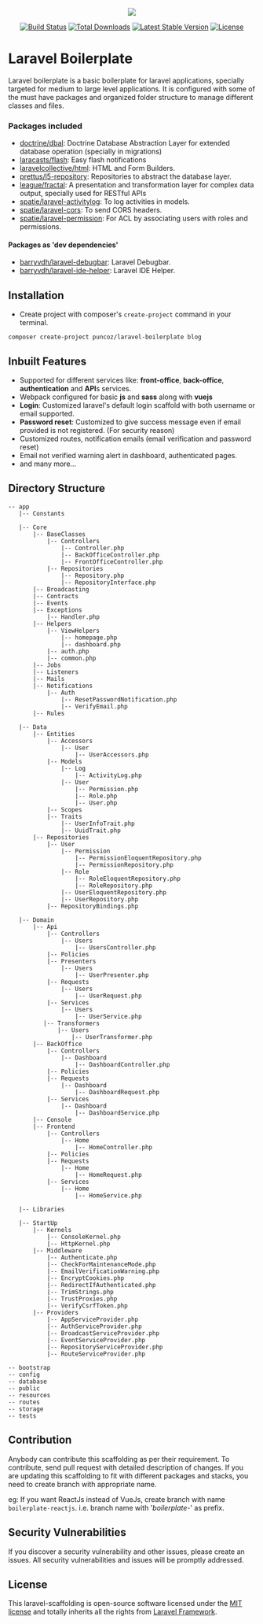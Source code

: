 <p align="center"><img src="https://laravel.com/assets/img/components/logo-laravel.svg"></p>

<p align="center">
<a href="https://travis-ci.org/laravel/framework"><img src="https://travis-ci.org/laravel/framework.svg" alt="Build Status"></a>
<a href="https://packagist.org/packages/laravel/framework"><img src="https://poser.pugx.org/laravel/framework/d/total.svg" alt="Total Downloads"></a>
<a href="https://packagist.org/packages/laravel/framework"><img src="https://poser.pugx.org/laravel/framework/v/stable.svg" alt="Latest Stable Version"></a>
<a href="https://packagist.org/packages/laravel/framework"><img src="https://poser.pugx.org/laravel/framework/license.svg" alt="License"></a>
</p>

# Laravel Boilerplate

Laravel boilerplate is a basic boilerplate for laravel applications, specially targeted for medium to large level applications. It is configured with some of the must have packages and organized folder structure to manage different classes and files. 

### Packages included

- [doctrine/dbal](https://github.com/doctrine/dbal): Doctrine Database Abstraction Layer for extended database operation (specially in migrations)
- [laracasts/flash](https://github.com/laracasts/flash): Easy flash notifications
- [laravelcollective/html](https://github.com/laravelcollective/html): HTML and Form Builders.
- [prettus/l5-repository](https://github.com/andersao/l5-repository):  Repositories to abstract the database layer.
- [league/fractal](https://fractal.thephpleague.com/): A presentation and transformation layer for complex data output, specially used for RESTful APIs
- [spatie/laravel-activitylog](https://github.com/spatie/laravel-activitylog): To log activities in models.
- [spatie/laravel-cors](https://github.com/spatie/laravel-cors): To send CORS headers.
- [spatie/laravel-permission](https://github.com/spatie/laravel-permission): For ACL by associating users with roles and permissions.

#### Packages as 'dev dependencies'

- [barryvdh/laravel-debugbar](https://github.com/barryvdh/laravel-debugbar): Laravel Debugbar.
- [barryvdh/laravel-ide-helper](https://github.com/barryvdh/laravel-ide-helper): Laravel IDE Helper.

## Installation

- Create project with composer's `create-project` command in your terminal.
```
composer create-project puncoz/laravel-boilerplate blog
```

## Inbuilt Features

- Supported for different services like: **front-office**, **back-office**, **authentication** and **API**s services.
- Webpack configured for basic **js** and **sass** along with **vuejs**
- **Login**: Customized laravel's default login scaffold with both username or email supported.
- **Password reset**: Customized to give success message even if email provided is not registered. (For security reason)
- Customized routes, notification emails (email verification and password reset)
- Email not verified warning alert in dashboard, authenticated pages.
- and many more...

## Directory Structure

```
-- app
   |-- Constants
   
   |-- Core
       |-- BaseClasses
           |-- Controllers
               |-- Controller.php
               |-- BackOfficeController.php
               |-- FrontOfficeController.php
           |-- Repositories
               |-- Repository.php
               |-- RepositoryInterface.php
       |-- Broadcasting
       |-- Contracts
       |-- Events
       |-- Exceptions
           |-- Handler.php
       |-- Helpers
           |-- ViewHelpers
               |-- homepage.php
               |-- dashboard.php
           |-- auth.php
           |-- common.php
       |-- Jobs
       |-- Listeners
       |-- Mails
       |-- Notifications
           |-- Auth
               |-- ResetPasswordNotification.php
               |-- VerifyEmail.php
       |-- Rules
       
   |-- Data
       |-- Entities
           |-- Accessors
               |-- User
                   |-- UserAccessors.php
           |-- Models
               |-- Log
                   |-- ActivityLog.php
               |-- User
                   |-- Permission.php
                   |-- Role.php
                   |-- User.php
           |-- Scopes
           |-- Traits
               |-- UserInfoTrait.php
               |-- UuidTrait.php
       |-- Repositories
           |-- User
               |-- Permission
                   |-- PermissionEloquentRepository.php
                   |-- PermissionRepository.php
               |-- Role
                   |-- RoleEloquentRepository.php
                   |-- RoleRepository.php
               |-- UserEloquentRepository.php
               |-- UserRepository.php
           |-- RepositoryBindings.php
       
   |-- Domain
       |-- Api
           |-- Controllers
               |-- Users
                   |-- UsersController.php
           |-- Policies
           |-- Presenters
               |-- Users
                   |-- UserPresenter.php
           |-- Requests
               |-- Users
                   |-- UserRequest.php
           |-- Services
               |-- Users
                   |-- UserService.php
          |-- Transformers
              |-- Users
                  |-- UserTransformer.php
       |-- BackOffice
           |-- Controllers
               |-- Dashboard
                   |-- DashboardController.php
           |-- Policies
           |-- Requests
               |-- Dashboard
                   |-- DashboardRequest.php
           |-- Services
               |-- Dashboard
                   |-- DashboardService.php
       |-- Console
       |-- Frontend
           |-- Controllers
               |-- Home
                   |-- HomeController.php
           |-- Policies
           |-- Requests
               |-- Home
                   |-- HomeRequest.php
           |-- Services
               |-- Home
                   |-- HomeService.php
                   
   |-- Libraries
   
   |-- StartUp
       |-- Kernels
           |-- ConsoleKernel.php
           |-- HttpKernel.php
       |-- Middleware
           |-- Authenticate.php
           |-- CheckForMaintenanceMode.php
           |-- EmailVerificationWarning.php
           |-- EncryptCookies.php
           |-- RedirectIfAuthenticated.php
           |-- TrimStrings.php
           |-- TrustProxies.php
           |-- VerifyCsrfToken.php
       |-- Providers
           |-- AppServiceProvider.php
           |-- AuthServiceProvider.php
           |-- BroadcastServiceProvider.php
           |-- EventServiceProvider.php
           |-- RepositoryServiceProvider.php
           |-- RouteServiceProvider.php
   
-- bootstrap
-- config
-- database
-- public
-- resources
-- routes
-- storage
-- tests
```

## Contribution

Anybody can contribute this scaffolding as per their requirement. To contribute, send pull request with detailed description of changes. If you are updating this scaffolding to fit with different packages and stacks, you need to create branch with appropriate name.

eg: If you want ReactJs instead of VueJs, create branch with name `boilerplate-reactjs`. i.e. branch name with '*boilerplate-*' as prefix.

## Security Vulnerabilities

If you discover a security vulnerability and other issues, please create an issues. All security vulnerabilities and issues will be promptly addressed.

## License

This laravel-scaffolding is open-source software licensed under the [MIT license](https://opensource.org/licenses/MIT) and totally inherits all the rights from [Laravel Framework](http://laravel.com).
